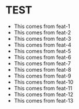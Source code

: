 # TEST

- This comes from feat-1
- This comes from feat-2
- This comes from feat-3
- This comes from feat-4
- This comes from feat-5
- This comes from feat-6
- This comes from feat-7
- This comes from feat-8
- This comes from feat-9
- This comes from feat-10
- This comes from feat-11
- This comes from feat-12
- This comes from feat-13